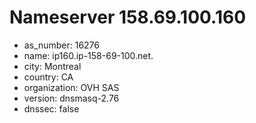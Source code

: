 # Nameserver 158.69.100.160

* as_number: 16276
* name: ip160.ip-158-69-100.net.
* city: Montreal
* country: CA
* organization: OVH SAS
* version: dnsmasq-2.76
* dnssec: false
